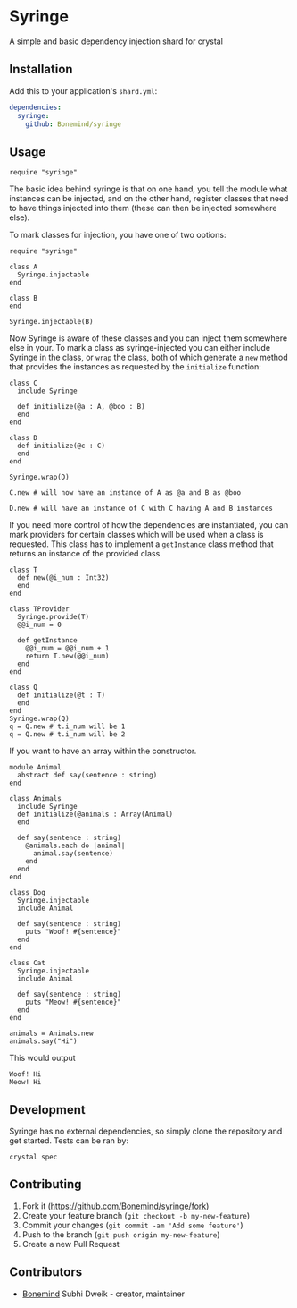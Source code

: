 # Syringe

A simple and basic dependency injection shard for crystal

## Installation

Add this to your application's `shard.yml`:

```yaml
dependencies:
  syringe:
    github: Bonemind/syringe
```

## Usage

```crystal
require "syringe"
```

The basic idea behind syringe is that on one hand, you tell the module
what instances can be injected, and on the other hand, register classes
that need to have things injected into them (these can then be injected
somewhere else).

To mark classes for injection, you have one of two options:

```
require "syringe"

class A
  Syringe.injectable
end

class B
end

Syringe.injectable(B)
```

Now Syringe is aware of these classes and you can inject them somewhere else in
your.  To mark a class as syringe-injected you can either include Syringe in
the class, or `wrap` the class, both of which generate a `new` method that provides
the instances as requested by the `initialize` function:

```
class C
  include Syringe

  def initialize(@a : A, @boo : B)
  end
end

class D
  def initialize(@c : C)
  end
end

Syringe.wrap(D)

C.new # will now have an instance of A as @a and B as @boo

D.new # will have an instance of C with C having A and B instances
```

If you need more control of how the dependencies are instantiated, you can
mark providers for certain classes which will be used when a class is requested.
This class has to implement a `getInstance` class method that returns an instance
of the provided class.

```
class T
  def new(@i_num : Int32)
  end
end

class TProvider
  Syringe.provide(T)
  @@i_num = 0

  def getInstance
    @@i_num = @@i_num + 1
    return T.new(@@i_num)
  end
end

class Q
  def initialize(@t : T)
  end
end
Syringe.wrap(Q)
q = Q.new # t.i_num will be 1
q = Q.new # t.i_num will be 2
```
If you want to have an array within the constructor.
```
module Animal
  abstract def say(sentence : string)
end

class Animals
  include Syringe
  def initialize(@animals : Array(Animal)
  end

  def say(sentence : string)
    @animals.each do |animal|
      animal.say(sentence)
    end
  end
end

class Dog
  Syringe.injectable
  include Animal

  def say(sentence : string)
    puts "Woof! #{sentence}"
  end
end

class Cat
  Syringe.injectable
  include Animal

  def say(sentence : string)
    puts "Meow! #{sentence}"
  end
end

animals = Animals.new
animals.say("Hi")
```
This would output
```
Woof! Hi
Meow! Hi
```

## Development

Syringe has no external dependencies, so simply clone the repository
and get started. Tests can be ran by:

```
crystal spec
```

## Contributing

1. Fork it (<https://github.com/Bonemind/syringe/fork>)
2. Create your feature branch (`git checkout -b my-new-feature`)
3. Commit your changes (`git commit -am 'Add some feature'`)
4. Push to the branch (`git push origin my-new-feature`)
5. Create a new Pull Request

## Contributors

- [Bonemind](https://github.com/Bonemind) Subhi Dweik - creator, maintainer
